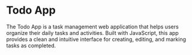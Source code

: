 # Todo App

The Todo App is a task management web application that helps users organize their daily tasks and activities. Built with JavaScript, this app provides a clean and intuitive interface for creating, editing, and marking tasks as completed.

